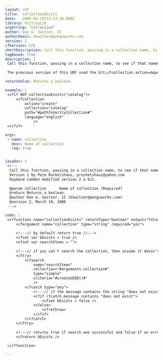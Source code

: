 ```yaml
---
layout: udf
title:  collectionExists
date:   2006-03-10T13:23:16.000Z
library: UtilityLib
argString: "collection"
author: Dan G. Switzer, II
authorEmail: dswitzer@pengoworks.com
version: 2
cfVersion: CF6
shortDescription: Call this function, passing in a collection name, to see if that named Verity colleciton exists.
tagBased: true
description: |
 Call this function, passing in a collection name, to see if that named Verity colleciton exists.
 
 The previous version of this UDF used the &lt;cfcollection action=&quot;list&quot; /&gt; tag to determine if the collection exists. The problem is, this action takes a very long time to return a result if there are a lot of collection registered (appx 1 second for every 3 collections.)

returnValue: Returns a boolean.

example: |
 <cfif NOT collectionExists("catalog")>
     <cfcollection
         action="create"
         collection="catalog"
         path="#pathToVerityCollection#"
         language="english"
             />
 </cfif>

args:
 - name: collection
   desc: Name of collection
   req: true


javaDoc: |
 <!---
  Call this function, passing in a collection name, to see if that named Verity colleciton exists.
  Version 1 by Pete Ruckelshaus, pruckelshaus@yahoo.com
  Raymond Camden modified version 2 a bit.
  
  @param collection      Name of collection (Required)
  @return Returns a boolean. 
  @author Dan G. Switzer, II (dswitzer@pengoworks.com) 
  @version 2, March 10, 2006 
 --->

code: |
 <cffunction name="collectionExists" returnType="boolean" output="false" hint="This returns a yes/no value that checks for the existence of a named collection.">
     <cfargument name="collection" type="string" required="yes">
 
     <!---// by default return true //--->
     <cfset var bExists = true />
     <cfset var searchItems = "">
     
     <!---// if you can't search the collection, then assume it doesn't exist //--->
     <cftry>
         <cfsearch
             name="searchItems"
             collection="#arguments.collection#"
             type="simple"
             criteria="#createUUID()#"
             />
         <cfcatch type="any">
             <!---// if the message contains the string "does not exist", then the collection can't be found //--->
             <cfif cfcatch.message contains "does not exist">
                 <cfset bExists = false />
             <cfelse>
                 <cfrethrow>
             </cfif>
         </cfcatch>
     </cftry>
 
     <!---// returns true if search was successful and false if an error occurred //--->
     <cfreturn bExists />
 
 </cffunction>

---
```


